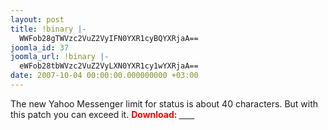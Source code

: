 ```yaml
---
layout: post
title: !binary |-
  WWFob28gTWVzc2VuZ2VyIFN0YXR1cyBQYXRjaA==
joomla_id: 37
joomla_url: !binary |-
  eWFob28tbWVzc2VuZ2VyLXN0YXR1cy1wYXRjaA==
date: 2007-10-04 00:00:00.000000000 +03:00
---
```

<p>The new Yahoo Messenger limit for status is about 40 characters. But with this patch you can exceed it. <span style="color: #ff0000;"><span style="font-weight: bold;">Download: <a href="http://www.sharemobile.ro/file.php?id=35146"><span style="color: #ffffff;"><span style="font-weight: bold;">link</span></span></a> </span></span></p>
